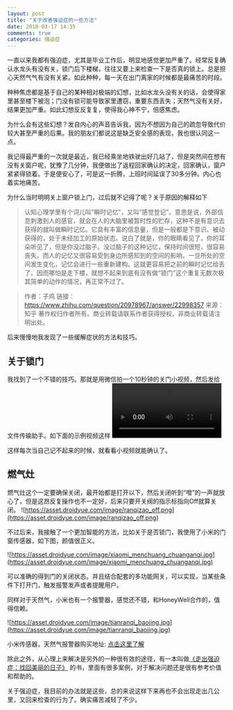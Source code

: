 ```yaml
---
layout: post
title: "关于改善强迫症的一些方法"
date: 2018-03-17 14:35
comments: true
categories: 强迫症
---
```

一直以来我都有强迫症，尤其是毕业工作后，明显地感觉更加严重了。经常反复确认水龙头有没有关，锁门后下楼梯，往往又要上来检查一下是否真的锁上。总是担心天然气气有没有关紧。如此种种，每一天在出门离家的时候都是最痛苦的时段。

<!--more-->

种种焦虑都是基于自己的某种相对极端的幻想，比如水龙头没有关的话，会使得家里甚至楼下被泡；门没有锁可能导致家里遭窃，重要东西丢失；天然气没有关好，结果更加严重。如此幻想反反复复，使得我心神不宁，倍感焦虑。

为什么会有这些幻想？发自内心的声音告诉我，因为不想因为自己的疏忽导致代价较大甚至严重的后果。我的朋友们都说这是缺乏安全感的表现，我也很认同这一点。

我记得最严重的一次就是最近，我已经乘坐地铁驶出好几站了，但是突然间在想有没有关窗户呢，犹豫了几分钟，我便做出了返程回家确认的决定，回家确认，窗户紧紧得锁着。于是便安心了，可是这一折腾，上班时间延误了30多分钟。内心也着实地痛苦。

为什么当时明明关上窗户锁上门，过后就不记得了呢？关于原因的解释如下

> 认知心理学里有个词儿叫“瞬时记忆”，又叫“感觉登记”。意思是说，外部信息刺激到人的感官，就会在人的大脑里被暂时性的贮存，这种不是有意识去获得的就叫做瞬时记忆。它具有丰富的信息量，但是一般都是下意识、被动获得的，处于未经加工的原始状态。说白了就是，你的眼睛看见了，你的耳朵听见了，但是你没过脑子。没过脑子的这种记忆，保持时间很短，很容易丧失。而人的记忆又很容易受到身边所感知到的空间的影响，一旦所处的空间发生变化，记忆会进行一些重新建构。这就更容易把之前的瞬时记忆给丢了。因而哪怕是走下楼，就想不起来到底有没有做“锁门”这个重复无数次极其简单的动作的情况，再正常不过了。

>作者：子鸡
>链接：https://www.zhihu.com/question/20978967/answer/22998357
>来源：知乎
>著作权归作者所有。商业转载请联系作者获得授权，非商业转载请注明出处。


后来慢慢地我发现了一些缓解症状的方法和技巧。

## 关于锁门
我找到了一个不错的技巧。那就是用微信拍一个10秒钟的关门小视频，然后发给文件传输助手。如下面的示例视频这样
<video style="width:50%"   controls>
  <source src="https://asset.droidyue.com/video/close_the_door_video.mp4" type="video/mp4">
</video>


这样每次当自己记不起来的时候，就看看小视频就能确认了。

## 燃气灶
燃气灶这个一定要确保关闭，最开始都是打开以下，然后关闭听到“噔”的一声就放心了，但是这昂反复操作也不一定好，后来只要开关阀的指示标指向Off就算关闭。
![https://asset.droidyue.com/image/ranqizao_off.png](https://asset.droidyue.com/image/ranqizao_off.png)


不过后来，我接触了一个更加智能的方法，比如关于是否锁门，我使用了小米的门窗传感器，如下图，颜值很正义。

![https://asset.droidyue.com/image/xiaomi_menchuang_chuanganqi.jpg](https://asset.droidyue.com/image/xiaomi_menchuang_chuanganqi.jpg)


可以准确的得到门的关闭状态。并且结合配套的多功能网关，可以实现，当某些条件下打开门，触发报警发声或者提醒用户。

同样对于天然气，小米也有一个报警器，感觉还不错，和HoneyWell合作的，值得信赖。

![https://asset.droidyue.com/image/tianranqi_baojing.jpg](https://asset.droidyue.com/image/tianranqi_baojing.jpg)

小米传感器，天然气报警器购买地址: [点击这里了解](https://union-click.jd.com/jdc?d=OOBAKt)

除此之外，从心理上来解决是另外的一种很有效的途径，有一本叫做[《走出强迫症：找回美丽的日子》](https://amazon.cn/gp/product/B0028RYAJ0/ref=as_li_qf_asin_il_tl?ie=UTF8&tag=droidyue-23&creative=3200&linkCode=as2&creativeASIN=B0028RYAJ0&linkId=6668c1886a6115ac55956f28ea0efd07)  的书，里面有很多案例，对于解决问题还是很有参考价值和帮助的。

关于强迫症，我目前的办法就是这些，总的来说这样下来再也不会出现走出几公里，又回来检查的行为了。确实痛苦减轻了不少。

